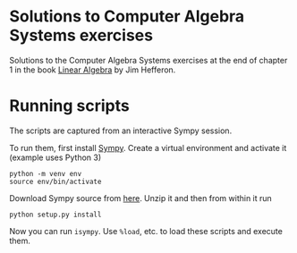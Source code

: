 
# Solutions to Computer Algebra Systems exercises

Solutions to the Computer Algebra Systems exercises at the end of chapter 1 in
the book [Linear Algebra](http://joshua.smcvt.edu/linearalgebra/) by Jim
Hefferon.

# Running scripts

The scripts are captured from an interactive Sympy session.

To run them, first install [Sympy](http://www.sympy.org/en/index.html).  Create
a virtual environment and activate it (example uses Python 3)

    python -m venv env
    source env/bin/activate

Download Sympy source from [here](https://github.com/sympy/sympy/releases).
Unzip it and then from within it run

    python setup.py install

Now you can run `isympy`.  Use `%load`, etc. to load these scripts and execute
them.
